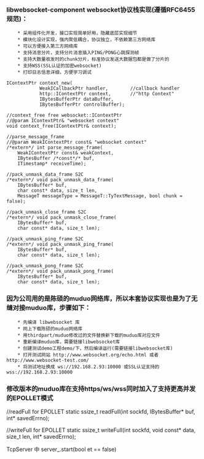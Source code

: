 ### libwebsocket-component websocket协议栈实现(遵循RFC6455规范)：
		* 采用组件化开发，接口实现简单好用，隐藏底层实现细节
		* 模块化设计实现，强内聚低耦合，协议独立，不依赖第三方网络库
		* 可以方便接入第三方网络库
		* 支持消息分片，支持分片消息插入PING/PONG心跳探测帧
		* 支持大数量收发时的chunk分片，标准协议发送大数据包都是做了分片的
		* 支持WSS(SSL认证的加密websocket)
		* 打印日志信息详细，方便学习调试

	IContextPtr context_new(
				WeakICallbackPtr handler,        //callback handler
				http::IContextPtr context,       //"http Context"
				IBytesBufferPtr dataBuffer,
				IBytesBufferPtr controlBuffer);

	//context_free free websocket::IContextPtr
	//@param IContextPtr& "websocket context"
	void context_free(IContextPtr& context);

	//parse_message_frame
	//@param WeakIContextPtr const& "websocket context"
	/*extern*/ int parse_message_frame(
		WeakIContextPtr const& weakContext,
		IBytesBuffer /*const*/* buf,
		ITimestamp* receiveTime);

	//pack_unmask_data_frame S2C
	/*extern*/ void pack_unmask_data_frame(
		IBytesBuffer* buf,
		char const* data, size_t len,
		MessageT messageType = MessageT::TyTextMessage, bool chunk = false);

	//pack_unmask_close_frame S2C
	/*extern*/ void pack_unmask_close_frame(
		IBytesBuffer* buf,
		char const* data, size_t len);

	//pack_unmask_ping_frame S2C
	/*extern*/ void pack_unmask_ping_frame(
		IBytesBuffer* buf,
		char const* data, size_t len);

	//pack_unmask_pong_frame S2C
	/*extern*/ void pack_unmask_pong_frame(
		IBytesBuffer* buf,
		char const* data, size_t len);

### 因为公司用的是陈硕的muduo网络库，所以本套协议实现也是为了无缝对接muduo库，步骤如下：
		
		* 先编译 libwebsocket 库
		* 网上下载陈硕的muduo网络库
		* 用thirdpart/muduo修改过的文件替换新下载的muduo库对应文件
		* 重新编译muduo库，需要链接libwebsocket库
		* 创建测试demo工程demo/下，然后编译运行(需要链接libwebsocket库)
		* 打开测试网站 http://www.websocket.org/echo.html 或者 http://www.websocket-test.com/
		* 将测试地址换成 ws://192.168.2.93:10000 或SSL认证支持的 wss://192.168.2.93:10000 

### 修改版本的muduo库在支持https/ws/wss同时加入了支持更高并发的EPOLLET模式
   
   //readFull for EPOLLET
   static ssize_t readFull(int sockfd, IBytesBuffer* buf, int* savedErrno);

   //writeFull for EPOLLET
   static ssize_t writeFull(int sockfd, void const* data, size_t len, int* savedErrno);
   
   TcpServer 中 server_.start(bool et == false)
